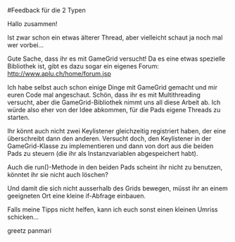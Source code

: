 #Feedback für die 2 Typen

Hallo zusammen!

Ist zwar schon ein etwas älterer Thread, aber vielleicht schaut ja noch mal wer vorbei...

Gute Sache, dass ihr es mit GameGrid versucht! Da es eine etwas spezielle Bibliothek ist, gibt es dazu 
sogar ein eigenes Forum: http://www.aplu.ch/home/forum.jsp

Ich habe selbst auch schon einige Dinge mit GameGrid gemacht und mir euren Code mal angeschaut. Schön,
dass ihr es mit Multithreading versucht, aber die GameGrid-Bibliothek nimmt uns all diese Arbeit ab. 
Ich würde also eher von der Idee abkommen, für die Pads eigene Threads zu starten. 

Ihr könnt auch nicht zwei Keylistener gleichzeitig registriert haben, der eine überschreibt dann den
anderen. Versucht doch, den Keylistener in der GameGrid-Klasse zu implementieren und dann von dort aus die
beiden Pads zu steuern (die ihr als Instanzvariablen abgespeichert habt).

Auch die run()-Methode in den beiden Pads scheint ihr nicht zu benutzen, 
könntet ihr sie nicht auch löschen?

Und damit die sich nicht ausserhalb des Grids bewegen, müsst ihr an einem geeigneten Ort
eine kleine if-Abfrage einbauen. 

Falls meine Tipps nicht helfen, kann ich euch sonst einen kleinen Umriss schicken...

greetz panmari


